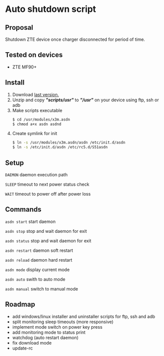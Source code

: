Auto shutdown script
========================================================================

Proposal
------------------------------------------------------------------------
Shutdown ZTE device once charger disconnected for period of time.

Tested on devices
------------------------------------------------------------------------
- ZTE MF90+

Install
------------------------------------------------------------------------
1. Download [last version.](https://github.com/dev-x3m/zte-shutdown/archive/master.zip)
2. Unzip and copy ___"scripts/usr"___ to ___"/usr"___ on your device using ftp, ssh or adb
3. Make scripts executable
    ```sh
    $ cd /usr/modules/x3m.asdn
    $ chmod a+x asdn asdnd
    ```
4. Create symlink for init
    ```sh
    $ ln -s /usr/modules/x3m.asdn/asdn /etc/init.d/asdn
    $ ln -s /etc/init.d/asdn /etc/rc5.d/S51asdn
    ```
    
Setup
------------------------------------------------------------------------
`DAEMON`
daemon execution path

`SLEEP`
timeout to next power status check

`WAIT`
timeout to power off after power loss

 Commands
------------------------------------------------------------------------
`asdn start`
start daemon

`asdn stop`
stop and wait daemon for exit

`asdn status`
stop and wait daemon for exit

`asdn restart`
daemon soft restart

`asdn reload`
daemon hard restart

`asdn mode`
display current mode

`asdn auto`
swith to auto mode

`asdn manual`
switch to manual mode

Roadmap
------------------------------------------------------------------------
- add windows/linux installer and uninstaller scripts for ftp, ssh and adb
- split monitoring sleep timeouts (more responsive)
- implement mode switch on power key press
- add monitoring mode to status print
- watchdog (auto restart daemon)
- fix download mode
- update-rc
